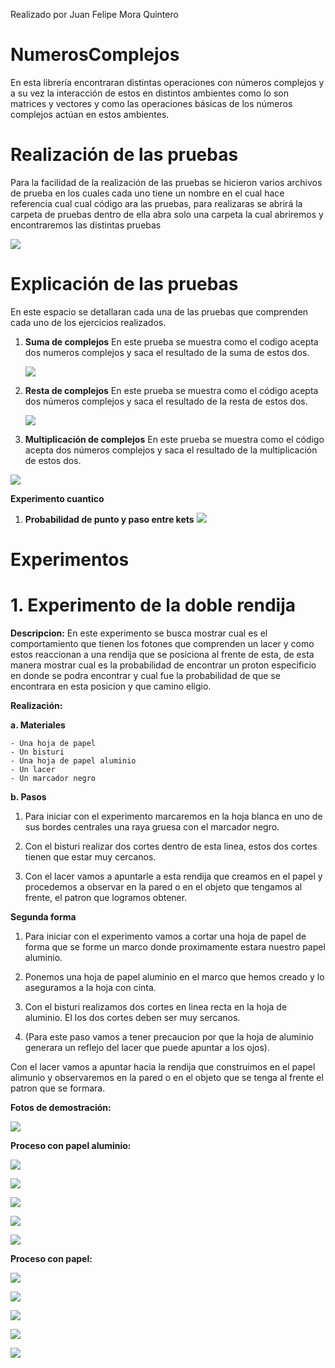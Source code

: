 Realizado por Juan Felipe Mora Quintero

# NumerosComplejos


En esta librería encontraran distintas operaciones con números complejos y a su vez la interacción de estos en distintos ambientes como lo son matrices y vectores y como las operaciones básicas de los números complejos actúan en estos ambientes.



# Realización de las pruebas

Para la facilidad de la realización de las pruebas se hicieron varios archivos de prueba en los cuales cada uno tiene un nombre en el cual hace referencia cual cual código ara las pruebas, para realizaras se abrirá la carpeta de pruebas  dentro de ella abra solo una carpeta la cual abriremos y encontraremos las distintas pruebas

![](Images/Imagen1.PNG)


# Explicación de las pruebas

En este espacio se detallaran cada una de las pruebas que comprenden cada uno de los ejercicios realizados.

 1. **Suma de complejos**
	  En este prueba se muestra como el codigo acepta dos numeros complejos y saca el resultado de la suma de estos dos.
    
	![](Images/Imagen2.PNG)

 2. **Resta de complejos**
	  En este prueba se muestra como el código acepta dos números complejos y saca el resultado de la resta de 					estos dos.
	  
	![](Images/Imagen3.PNG) 
	
 3.  **Multiplicación de complejos**
	En este prueba se muestra como el código acepta dos números complejos y saca el resultado de la multiplicación de estos dos.
	
![](Images/Imagen4.PNG) 
	
	
**Experimento cuantico**	
1. **Probabilidad de punto y paso entre kets**
![](Images/Imagen5.PNG) 
	
# **Experimentos**

# **1.	Experimento de la doble rendija**

**Descripcion:**
En este experimento se busca mostrar cual es el comportamiento que tienen los fotones que comprenden un lacer y como estos reaccionan a una rendija que se posiciona al frente de esta, de esta manera mostrar cual es la probabilidad de encontrar un proton especificio en donde se podra encontrar y cual fue la probabilidad de que se encontrara en esta posicion y que camino eligio.

**Realización:**

**a. Materiales**

	- Una hoja de papel
	- Un bisturi
	- Una hoja de papel aluminio
	- Un lacer
	- Un marcador negro

**b. Pasos**

1. Para iniciar con el experimento marcaremos en la hoja blanca en uno de sus bordes centrales una raya gruesa con el marcador negro.
	
2. Con el bisturi realizar dos cortes dentro de esta linea, estos dos cortes tienen que estar muy cercanos.
	
3. Con el lacer vamos a apuntarle a esta rendija que creamos en el papel y procedemos a observar en la pared o en el objeto que tengamos al frente, el patron que logramos obtener.
	
**Segunda forma**
	
1. Para iniciar con el experimento vamos a cortar una hoja de papel de forma que se forme un marco donde proximamente estara nuestro papel aluminio.
	
2. Ponemos una hoja de papel aluminio en el marco que hemos creado y lo aseguramos a la hoja con cinta.
	
3. Con el bisturi realizamos dos cortes en linea recta en la hoja de aluminio. El los dos cortes deben ser muy sercanos.
	
4. (Para este paso vamos a tener precaucion por que la hoja de aluminio generara un reflejo del lacer que puede apuntar a los ojos).
	
Con el lacer vamos a apuntar hacia la rendija que construimos en el papel alimunio y observaremos en la pared o en el objeto que se tenga al frente el patron que se formara.
	
	

**Fotos de demostración:**

![](Images/experimentoRendijas/representacionLacer.jpg)


**Proceso con papel aluminio:**


 ![](Images/experimentoRendijas/representacionPapelAluminio1.jpg)


 ![](Images/experimentoRendijas/RepresentacionLacerAluminio1.jpg)


 ![](Images/experimentoRendijas/RepresentacionLacerAluminio2.jpg)


 ![](Images/experimentoRendijas/RepresentacionLacerAluminio3.jpg)


 ![](Images/experimentoRendijas/RepresentacionLacerAluminio4.jpg)


**Proceso con papel:**


![](Images/experimentoRendijas/representacionPapel.jpg)
 
 
![](Images/experimentoRendijas/RepresentacionLacerPapel1.jpg)


![](Images/experimentoRendijas/RepresentacionLacerPapel2.jpg)


![](Images/experimentoRendijas/RepresentacionLacerPapel3.jpg)


![](Images/experimentoRendijas/RepresentacionLacerPapel4.jpg)
